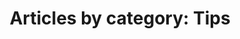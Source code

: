 ---
layout: blog_by_category
title: 'Articles by category: Tips'
category: tips
permalink: "/blog/category/tips/"
image: /img/bg/gallery_hero_1.jpg
tagline: "<br>Our Blog"
---